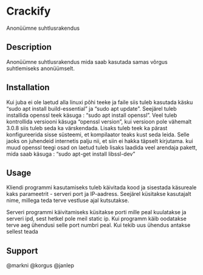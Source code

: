 # Crackify
 Anonüümne suhtlusrakendus

## Description
Anonüümne suhtlusrakendus mida saab kasutada samas võrgus suhtlemiseks anonüümselt.

## Installation
Kui juba ei ole laetud alla linuxi põhi teeke ja faile siis tuleb kasutada käsku “sudo apt install build-essential” ja “sudo apt update”.
Seejärel tuleb installida openssl teek käsuga : “sudo apt install openssl”.
Veel tuleb kontrollida versiooni käsuga “openssl version”, kui versioon pole vähemalt 3.0.8 siis tuleb seda ka värskendada.
Lisaks tuleb teek ka pärast konfigureerida sisse süsteemi, et kompilaator teaks kust seda leida. Selle jaoks on juhendeid internetis palju nii, et siin ei hakka täpselt kirjutama.
kui muud openssl teegi osad on laetud tuleb lisaks laadida veel arendaja pakett, mida saab käsuga : “sudo apt-get install libssl-dev”


## Usage
Kliendi programmi kasutamiseks tuleb käivitada kood ja sisestada käsureale kaks parameetrit - serveri port ja IP-aadress. Seejärel küsitakse kasutajalt nime, millega teda terve vestluse ajal kutsutakse.

Serveri programmi käivitamiseks küsitakse porti mille peal kuulatakse ja serveri ipd, sest hetkel pole meil static ip.
 Kui programm käib oodatakse terve aeg ühendusi selle port numbri peal. Kui tekib uus ühendus antakse sellest teada

## Support
@markni @korgus @janlep
